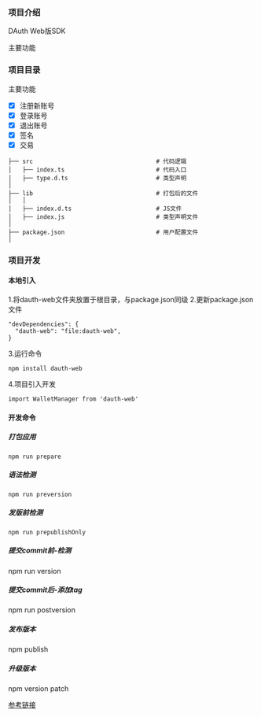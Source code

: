 ### 项目介绍
DAuth Web版SDK

主要功能

### 项目目录
主要功能
- [x] 注册新账号
- [x] 登录账号
- [x] 退出账号
- [x] 签名
- [x] 交易

```
├── src                                   # 代码逻辑
│   ├── index.ts                          # 代码入口
│   ├── type.d.ts                         # 类型声明
│    
├── lib                                   # 打包后的文件
│   │                  
│   ├── index.d.ts                        # JS文件
│   ├── index.js                          # 类型声明文件
│          
├── package.json                          # 用户配置文件     
│                
```

### 项目开发
#### 本地引入
1.将dauth-web文件夹放置于根目录，与package.json同级
2.更新package.json文件
```
"devDependencies": {
  "dauth-web": "file:dauth-web",
}
```
3.运行命令
```
npm install dauth-web
```
4.项目引入开发
```
import WalletManager from 'dauth-web'
```
#### 开发命令
##### 打包应用
```
npm run prepare
```

##### 语法检测
```
npm run preversion
```

##### 发版前检测
```
npm run prepublishOnly
```

##### 提交commit前-检测
npm run version

##### 提交commit后-添加tag
npm run postversion

##### 发布版本
npm publish

##### 升级版本
npm version patch

[参考链接](https://juejin.cn/post/6844903892119977998#comment)








